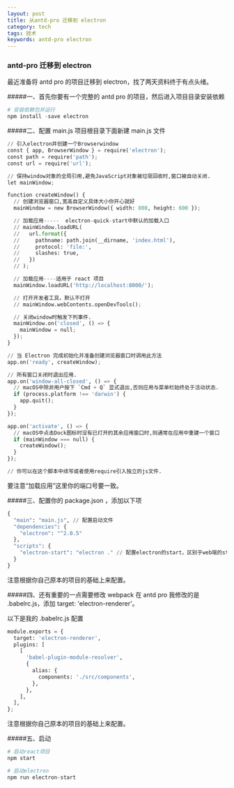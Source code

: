 ```yaml
---
layout: post
title: 从antd-pro 迁移到 electron
category: tech
tags: 技术
keywords: antd-pro electron
---
```


### antd-pro 迁移到 electron

最近准备将 antd pro 的项目迁移到 electron，找了两天资料终于有点头绪。

#####一、首先你要有一个完整的 antd pro 的项目，然后进入项目目录安装依赖

```python
# 安装依赖包并运行
npm install -save electron
```

#####二、配置 main.js
项目根目录下面新建 main.js 文件

```python
// 引入electron并创建一个Browserwindow
const { app, BrowserWindow } = require('electron');
const path = require('path');
const url = require('url');

// 保持window对象的全局引用,避免JavaScript对象被垃圾回收时,窗口被自动关闭.
let mainWindow;

function createWindow() {
  // 创建浏览器窗口,宽高自定义具体大小你开心就好
  mainWindow = new BrowserWindow({ width: 800, height: 600 });

  // 加载应用-----  electron-quick-start中默认的加载入口
  // mainWindow.loadURL(
  //   url.format({
  //     pathname: path.join(__dirname, 'index.html'),
  //     protocol: 'file:',
  //     slashes: true,
  //   })
  // );

  // 加载应用----适用于 react 项目
  mainWindow.loadURL('http://localhost:8000/');

  // 打开开发者工具，默认不打开
  // mainWindow.webContents.openDevTools();

  // 关闭window时触发下列事件.
  mainWindow.on('closed', () => {
    mainWindow = null;
  });
}

// 当 Electron 完成初始化并准备创建浏览器窗口时调用此方法
app.on('ready', createWindow);

// 所有窗口关闭时退出应用.
app.on('window-all-closed', () => {
  // macOS中除非用户按下 `Cmd + Q` 显式退出,否则应用与菜单栏始终处于活动状态.
  if (process.platform !== 'darwin') {
    app.quit();
  }
});

app.on('activate', () => {
  // macOS中点击Dock图标时没有已打开的其余应用窗口时,则通常在应用中重建一个窗口
  if (mainWindow === null) {
    createWindow();
  }
});

// 你可以在这个脚本中续写或者使用require引入独立的js文件.
```

要注意“加载应用”这里你的端口号要一致。

#####三、配置你的 package.json ，添加以下项

```python
{
  "main": "main.js", // 配置启动文件
  "dependencies": {
    "electron": "^2.0.5"
  },
  "scripts": {
    "electron-start": "electron ." // 配置electron的start，区别于web端的start
  }
}
```

注意根据你自己原本的项目的基础上来配置。

#####四、还有重要的一点需要修改 webpack
在 antd pro 我修改的是 .babelrc.js，添加 target: 'electron-renderer'。

以下是我的 .babelrc.js 配置

```python
module.exports = {
  target: 'electron-renderer',
  plugins: [
    [
      'babel-plugin-module-resolver',
      {
        alias: {
          components: './src/components',
        },
      },
    ],
  ],
};
```

注意根据你自己原本的项目的基础上来配置。

#####五、启动

```python
# 启动react项目
npm start

# 启动electron
npm run electron-start
```

